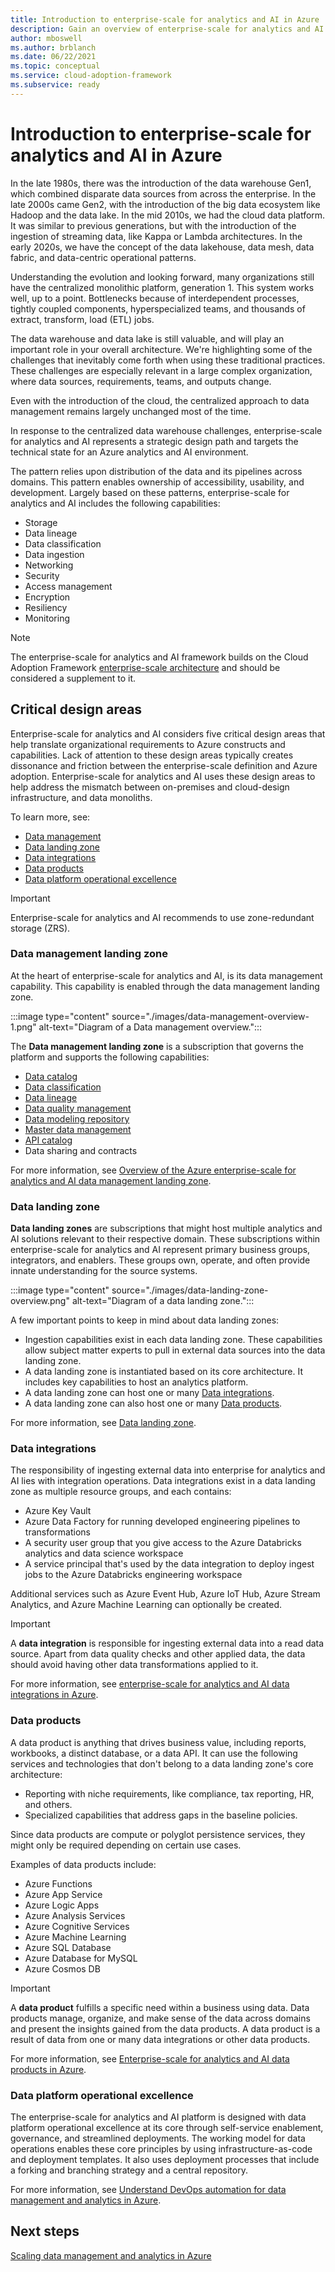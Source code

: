 ```yaml
---
title: Introduction to enterprise-scale for analytics and AI in Azure
description: Gain an overview of enterprise-scale for analytics and AI in Azure.
author: mboswell
ms.author: brblanch
ms.date: 06/22/2021
ms.topic: conceptual
ms.service: cloud-adoption-framework
ms.subservice: ready
---
```


# Introduction to enterprise-scale for analytics and AI in Azure

In the late 1980s, there was the introduction of the data warehouse Gen1, which combined disparate data sources from across the enterprise. In the late 2000s came Gen2, with the introduction of the big data ecosystem like Hadoop and the data lake. In the mid 2010s, we had the cloud data platform. It was similar to previous generations, but with the introduction of the ingestion of streaming data, like Kappa or Lambda architectures. In the early 2020s, we have the concept of the data lakehouse, data mesh, data fabric, and data-centric operational patterns.

Understanding the evolution and looking forward, many organizations still have the centralized monolithic platform, generation 1. This system works well, up to a point. Bottlenecks because of interdependent processes, tightly coupled components, hyperspecialized teams, and thousands of extract, transform, load (ETL) jobs.

The data warehouse and data lake is still valuable, and will play an important role in your overall architecture. We're highlighting some of the challenges that inevitably come forth when using these traditional practices. These challenges are especially relevant in a large complex organization, where data sources, requirements, teams, and outputs change.

Even with the introduction of the cloud, the centralized approach to data management remains largely unchanged most of the time.

In response to the centralized data warehouse challenges, enterprise-scale for analytics and AI represents a strategic design path and targets the technical state for an Azure analytics and AI environment.

The pattern relies upon distribution of the data and its pipelines across domains. This pattern enables ownership of accessibility, usability, and development. Largely based on these patterns, enterprise-scale for analytics and AI includes the following capabilities:

- Storage
- Data lineage
- Data classification
- Data ingestion
- Networking
- Security
- Access management
- Encryption
- Resiliency
- Monitoring

> [!NOTE]
> The enterprise-scale for analytics and AI framework builds on the Cloud Adoption Framework [enterprise-scale architecture](/azure/cloud-adoption-framework/ready/enterprise-scale/) and should be considered a supplement to it.

## Critical design areas

Enterprise-scale for analytics and AI considers five critical design areas that help translate organizational requirements to Azure constructs and capabilities. Lack of attention to these design areas typically creates dissonance and friction between the enterprise-scale definition and Azure adoption. Enterprise-scale for analytics and AI uses these design areas to help address the mismatch between on-premises and cloud-design infrastructure, and data monoliths.

To learn more, see:

- [Data management](#data-management-landing-zone)
- [Data landing zone](#data-landing-zone)
- [Data integrations](#data-integrations)
- [Data products](#data-products)
- [Data platform operational excellence](#data-platform-operational-excellence)

> [!IMPORTANT]
> Enterprise-scale for analytics and AI recommends to use zone-redundant storage (ZRS).

### Data management landing zone

At the heart of enterprise-scale for analytics and AI, is its data management capability. This capability is enabled through the data management landing zone.

:::image type="content" source="./images/data-management-overview-1.png" alt-text="Diagram of a Data management overview.":::

The **Data management landing zone** is a subscription that governs the platform and supports the following capabilities:

- [Data catalog](./architectures/data-management-landing-zone.md#data-catalog)
- [Data classification](./architectures/data-management-landing-zone.md#data-classification)
- [Data lineage](./architectures/data-management-landing-zone.md#data-lineage)
- [Data quality management](./architectures/data-management-landing-zone.md#data-quality-management)
- [Data modeling repository](./architectures/data-management-landing-zone.md#data-modeling-repository)
- [Master data management](./architectures/data-management-landing-zone.md#master-data-management)
- [API catalog](./architectures/data-management-landing-zone.md#api-catalog)
- Data sharing and contracts

For more information, see [Overview of the Azure enterprise-scale for analytics and AI data management landing zone](./architectures/data-management-landing-zone.md).

### Data landing zone

**Data landing zones** are subscriptions that might host multiple analytics and AI solutions relevant to their respective domain. These subscriptions within enterprise-scale for analytics and AI represent primary business groups, integrators, and enablers. These groups own, operate, and often provide innate understanding for the source systems.

:::image type="content" source="./images/data-landing-zone-overview.png" alt-text="Diagram of a data landing zone.":::

A few important points to keep in mind about data landing zones:

- Ingestion capabilities exist in each data landing zone. These capabilities allow subject matter experts to pull in external data sources into the data landing zone.
- A data landing zone is instantiated based on its core architecture. It includes key capabilities to host an analytics platform.
- A data landing zone can host one or many [Data integrations](#data-integrations).
- A data landing zone can also host one or many [Data products](#data-products).

For more information, see [Data landing zone](./architectures/data-landing-zone.md).

### Data integrations

The responsibility of ingesting external data into enterprise for analytics and AI lies with integration operations. Data integrations exist in a data landing zone as multiple resource groups, and each contains:

- Azure Key Vault
- Azure Data Factory for running developed engineering pipelines to transformations
- A security user group that you give access to the Azure Databricks analytics and data science workspace
- A service principal that's used by the data integration to deploy ingest jobs to the Azure Databricks engineering workspace

Additional services such as Azure Event Hub, Azure IoT Hub, Azure Stream Analytics, and Azure Machine Learning can optionally be created.

> [!IMPORTANT]
> A **data integration** is responsible for ingesting external data into a read data source. Apart from data quality checks and other applied data, the data should avoid having other data transformations applied to it.

For more information, see [enterprise-scale for analytics and AI data integrations in Azure](./architectures/data-landing-zone-data-integration.md).

### Data products

A data product is anything that drives business value, including reports, workbooks, a distinct database, or a data API. It can use the following services and technologies that don't belong to a data landing zone's core architecture:

- Reporting with niche requirements, like compliance, tax reporting, HR, and others.
- Specialized capabilities that address gaps in the baseline policies.

Since data products are compute or polyglot persistence services, they might only be required depending on certain use cases.

Examples of data products include:

- Azure Functions
- Azure App Service
- Azure Logic Apps
- Azure Analysis Services
- Azure Cognitive Services
- Azure Machine Learning
- Azure SQL Database
- Azure Database for MySQL
- Azure Cosmos DB

> [!IMPORTANT]
> A **data product** fulfills a specific need within a business using data. Data products manage, organize, and make sense of the data across domains and present the insights gained from the data products. A data product is a result of data from one or many data integrations or other data products.

For more information, see [Enterprise-scale for analytics and AI data products in Azure](./architectures/data-landing-zone-data-products.md).

### Data platform operational excellence

The enterprise-scale for analytics and AI platform is designed with data platform operational excellence at its core through self-service enablement, governance, and streamlined deployments. The working model for data operations enables these core principles by using infrastructure-as-code and deployment templates. It also uses deployment processes that include a forking and branching strategy and a central repository.

For more information, see [Understand DevOps automation for data management and analytics in Azure](./organize-data-operations.md).

## Next steps

[Scaling data management and analytics in Azure](./eslz-scale.md)
